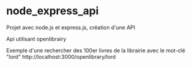 # node_express_api
Projet avec node.js et express.js, création d'une API

Api utilisant openlibrairy

Exemple d'une rechercher des 100er livres de la librairie avec le mot-clé "lord"
http://localhost:3000/openlibrary/lord
